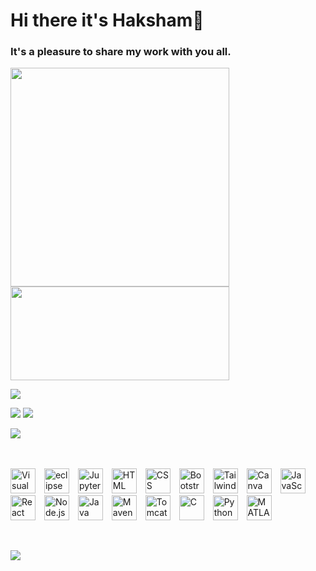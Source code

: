 # Hi there it's Haksham👋
### It's a pleasure to share my work with you all.

<!-- ![](https://github-readme-stats.vercel.app/api?username=Haksham&show_icons=true&theme=dracula) -->
<img  width=350 style="margin-right:20px;" src="https://github-readme-stats.vercel.app/api?username=Haksham&show_icons=true&theme=dracula"/><img  width=350 height=150 src="https://github-readme-streak-stats.herokuapp.com/?user=haksham&theme=dracula"/>

<!-- ![](https://github-readme-streak-stats.herokuapp.com/?user=haksham&theme=dracula) -->
![](https://github-readme-stats.vercel.app/api/top-langs/?username=haksham&theme=dracula&layout=compact)

![](https://leetcard.jacoblin.cool/Harsh_V_M?width=300&height=200&hide=ranking,total-solved-text,easy-solved-count,medium-solved-count,hard-solved-count)
![](https://geeks-for-geeks-stats-api.vercel.app/?userName=extraonb6uh)


![](https://github-profile-trophy.vercel.app/?username=Haksham&theme=dracula)


<br/><br/>
<img width="40" src="https://user-images.githubusercontent.com/25181517/192108891-d86b6220-e232-423a-bf5f-90903e6887c3.png" alt="Visual Studio Code" style="margin-right:10px;" title="Visual Studio Code"/>
<img width="40" src="https://user-images.githubusercontent.com/25181517/192108892-6e9b5cdf-4e35-4a70-ad9a-801a93a07c1c.png" alt="eclipse" style="margin-right:10px;" title="eclipse"/>
<img width="40" src="https://user-images.githubusercontent.com/25181517/183914128-3fc88b4a-4ac1-40e6-9443-9a30182379b7.png" alt="Jupyter Notebook" style="margin-right:10px;" title="Jupyter Notebook"/>
<img width="40" src="https://user-images.githubusercontent.com/25181517/192158954-f88b5814-d510-4564-b285-dff7d6400dad.png" alt="HTML" style="margin-right:10px;" title="HTML"/>
<img width="40" src="https://user-images.githubusercontent.com/25181517/183898674-75a4a1b1-f960-4ea9-abcb-637170a00a75.png" alt="CSS" style="margin-right:10px;" title="CSS"/>
<img width="40" src="https://user-images.githubusercontent.com/25181517/183898054-b3d693d4-dafb-4808-a509-bab54cf5de34.png" alt="Bootstrap" style="margin-right:10px;" title="Bootstrap"/>
<img width="40" src="https://user-images.githubusercontent.com/25181517/202896760-337261ed-ee92-4979-84c4-d4b829c7355d.png" alt="Tailwind CSS" style="margin-right:10px;" title="Tailwind CSS"/>
<img width="40" src="https://github-production-user-asset-6210df.s3.amazonaws.com/136815194/253220886-02494c7c-de6a-43a6-9293-6369696842ed.png" alt="Canva" style="margin-right:10px;" title="Canva"/>
<img width="40" src="https://user-images.githubusercontent.com/25181517/117447155-6a868a00-af3d-11eb-9cfe-245df15c9f3f.png" alt="JavaScript" style="margin-right:10px;" title="JavaScript"/>
<img width="40" src="https://user-images.githubusercontent.com/25181517/183897015-94a058a6-b86e-4e42-a37f-bf92061753e5.png" alt="React" style="margin-right:10px;" title="React"/>
<img width="40" src="https://user-images.githubusercontent.com/25181517/183568594-85e280a7-0d7e-4d1a-9028-c8c2209e073c.png" alt="Node.js" style="margin-right:10px;" title="Node.js"/>
<img width="40" src="https://user-images.githubusercontent.com/25181517/117201156-9a724800-adec-11eb-9a9d-3cd0f67da4bc.png" alt="Java" style="margin-right:10px;" title="Java"/>
<img width="40" src="https://user-images.githubusercontent.com/25181517/117207242-07d5a700-adf4-11eb-975e-be04e62b984b.png" alt="Maven" style="margin-right:10px;" title="Maven"/>
<img width="40" src="https://user-images.githubusercontent.com/25181517/183894676-137319b5-1364-4b6a-ba4f-e9fc94ddc4aa.png" alt="Tomcat" style="margin-right:10px;" title="Tomcat"/>
<img width="40" src="https://user-images.githubusercontent.com/25181517/192106070-46255bcf-65e6-4c6b-a296-bf8d0d8fb2a7.png" alt="C" style="margin-right:10px;" title="C"/>
<img width="40" src="https://user-images.githubusercontent.com/25181517/183423507-c056a6f9-1ba8-4312-a350-19bcbc5a8697.png" alt="Python" style="margin-right:10px;" title="Python"/>
<img width="40" src="https://user-images.githubusercontent.com/25181517/192106593-610ee31c-995e-4f24-b8e1-0f18eead6fae.png" alt="MATLAB" style="margin-right:10px;" title="MATLAB"/>

<br/>

![](https://komarev.com/ghpvc/?username=Haksham&style=rounded&label=++😏~+&abbreviated=true&color=blueviolet)


<!--
**Haksham/Haksham** is a ✨ _special_ ✨ repository because its `README.md` (this file) appears on your GitHub profile.

Here are some ideas to get you started:

- 🔭 I’m currently working on ...
- 🌱 I’m currently learning ...
- 👯 I’m looking to collaborate on ...
- 🤔 I’m looking for help with ...
- 💬 Ask me about ...
- 📫 How to reach me: ...
- 😄 Pronouns: ...
- ⚡ Fun fact: ...

git cloned to vscode

ctrl+shift+V or Ctrl+K V= preview

git add .
git commit -m"update"
git pull
git push origin main 
-->

